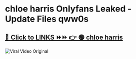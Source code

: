 
 # chloe harris Onlyfans Leaked - Update Files qww0s

## <h2><a href="https://clipsfans.com/chloe_harris&ref=git">🔗 Click to LINKS ⏩⏩ 👉 🟢 chloe harris </a></h2>

<a href="https://clipsfans.com/chloe_harris&ref=git" rel="nofollow" data-target="animated-image.originalLink"><img src="https://i.ibb.co.com/xMMVF88/686577567.gif" alt="Viral Video Original" style="max-width: 100%; display: inline-block;" data-target="animated-image.originalImage"></a>

